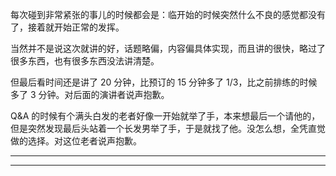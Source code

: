 每次碰到非常紧张的事儿的时候都会是：临开始的时候突然什么不良的感觉都没有了，接着就开始正常的发挥。

当然并不是说这次就讲的好，话题略偏，内容偏具体实现，而且讲的很快，略过了很多东西，也有很多东西没法讲清楚。

但最后看时间还是讲了 20 分钟，比预订的 15 分钟多了 1/3，比之前排练的时候多了 3 分钟。对后面的演讲者说声抱歉。

Q&A 的时候有个满头白发的老者好像一开始就举了手，本来想最后一个请他的，但是突然发现最后头站着一个长发男举了手，于是就找了他。没怎么想，全凭直觉做的选择。对这位老者说声抱歉。

----

<script async class="speakerdeck-embed" data-id="2d574b507b00013276f156408e7781f2" data-ratio="1.33333333333333" src="//speakerdeck.com/assets/embed.js"></script>

----